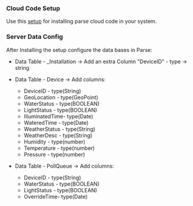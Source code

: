 ### Cloud Code Setup
Use this [setup](https://www.parse.com/apps/quickstart#cloud_code/unix) for installing parse cloud code in your system.
### Server Data Config
After Installing the setup configure the data bases in Parse:
* Data Table - _Installation -> Add an extra Column "DeviceID" - type -> string<br>
* Data Table - Device -> Add columns:<br>
  * DeviceID - type(String)
  * GeoLocation - type(GeoPoint)
  * WaterStatus - type(BOOLEAN)
  * LightStatus - type(BOOLEAN)
  * IlluminatedTime- type(Date)
  * WateredTime - type(Date)
  * WeatherStatus - type(String)
  * WeatherDesc - type(String)
  * Humidity - type(number)
  * Temperature - type(number)
  * Pressure - type(number)

* Data Table - PollQueue -> Add columns:<br>
  * DeviceID - type(String)
  * WaterStatus - type(BOOLEAN)
  * LightStatus - type(BOOLEAN)
  * OverrideTime- type(Date)
